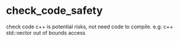 # check_code_safety
check code c++ is potential risks, not need code to compile. e.g: c++ std::vector out of bounds access
